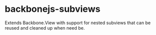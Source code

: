 backbonejs-subviews
===================

Extends Backbone.View with support for nested subviews that can be reused and cleaned up when need be.
